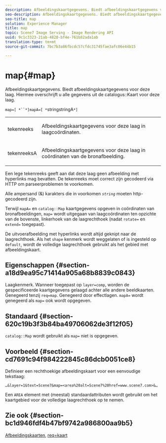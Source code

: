 ```yaml
---
description: Afbeeldingskaartgegevens. Biedt afbeeldingskaartgegevens voor deze laag. Hiermee overschrijft u alle gegevens uit de catalogus Kaart voor deze laag.
seo-description: Afbeeldingskaartgegevens. Biedt afbeeldingskaartgegevens voor deze laag. Hiermee overschrijft u alle gegevens uit de catalogus Kaart voor deze laag.
seo-title: map
solution: Experience Manager
title: map
topic: Scene7 Image Serving - Image Rendering API
uuid: 9c1c3323-21ab-4820-bf4e-761b82ada1ab
translation-type: tm+mt
source-git-commit: 7bc7b3a86fbcdc57cfdc31745fae3afc06e44b15

---
```



# map{#map}

Afbeeldingskaartgegevens. Biedt afbeeldingskaartgegevens voor deze laag. Hiermee overschrijft u alle gegevens uit de catalogus::Kaart voor deze laag.

`map=[ *``*]mapA=[ *`stringstringA`*]`

<table id="simpletable_2E32B25D5F6246A18A8AF817903877ED"> 
 <tr class="strow"> 
  <td class="stentry"> <p><span class="codeph"> <span class="varname"> tekenreeks</span></span> </p></td> 
  <td class="stentry"> <p>Afbeeldingskaartgegevens voor deze laag in laagcoördinaten. </p></td> 
 </tr> 
 <tr class="strow"> 
  <td class="stentry"> <p><span class="codeph"> <span class="varname"> tekenreeksA</span></span> </p></td> 
  <td class="stentry"> <p>Afbeeldingskaartgegevens voor deze laag in coördinaten van de bronafbeelding. </p></td> 
 </tr> 
</table>

Een lege tekenreeks geeft aan dat deze laag geen afbeelding met hyperlinks mag bevatten. De tekenreeks moet correct zijn gecodeerd via HTTP om parseerproblemen te voorkomen.

Alle ampersand (&amp;) karakters die in voorkomen *`string`* moeten http-gecodeerd zijn.

Terwijl `mapA=` en `catalog::Map` kaartgegevens opgeven in coördinaten van bronafbeeldingen, `map=` wordt uitgegaan van laagcoördinaten ten opzichte van de bovenste, linkerhoek van de laagrechthoek (nadat `rotate=` en `extend=` toegepast).

De uitvoerafbeelding met hyperlinks wordt altijd geknipt naar de laagrechthoek. Als het `shape` kenmerk wordt weggelaten of is ingesteld op `default`, wordt de volledige laagrechthoek gebruikt als het gebied met afbeeldingskaart.

## Eigenschappen {#section-a18d9ea95c71414a905a68b8839c0843}

Laagkenmerk. Wanneer toegepast op `layer=comp`, worden de gespecificeerde kaartgegevens gelaagd achter alle andere beeldkaarten. Genegeerd tenzij `req=map`. Genegeerd door effectlagen. `mapA=` wordt genegeerd als `map=` ook wordt opgegeven.

## Standaard {#section-620c19b3f3b84ba49706062de3f12f05}

`catalog::Map` wordt gebruikt als `map=` niet is opgegeven.

## Voorbeeld {#section-cd7691c94f984222845c86dcb0051ce8}

Definieer een rechthoekige afbeeldingskaart voor een eenvoudige tekstlaag:

`…&layer=1&text=Scene7&map=<area%20alt=Scene7%20href=www.scene7.com>&…`

Een `AREA` element met (meestal) standaardattributen wordt gebruikt om het kaartgebied voor de volledige laagrechthoek op te nemen.

## Zie ook {#section-bc1d946fdf4b47bf9742a986800aa9b5}

[Afbeeldingskaarten](../../../../../is-api/http-ref/image-serving-api-ref/c-http-protocol-reference/c-syntax-and-features/r-image-maps.md#reference-ff7d1bac2a064104b0c508a81316fdab), [req=kaart](../../../../../is-api/http-ref/image-serving-api-ref/c-http-protocol-reference/c-command-reference/r-req/r-req.md#reference-907cdb4a97034db7ad94695f25552e76)
